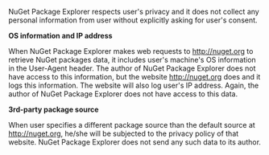 NuGet Package Explorer respects user's privacy and it does not collect any personal information from user without explicitly asking for user's consent.

**OS information and IP address**

When NuGet Package Explorer makes web requests to http://nuget.org to retrieve NuGet packages data, it includes user's machine's OS information in the User-Agent header. The author of NuGet Package Explorer does not have access to this information, but the website http://nuget.org does and it logs this information.
The website will also log user's IP address. Again, the author of NuGet Package Explorer does not have access to this data.

**3rd-party package source**

When user specifies a different package source than the default source at http://nuget.org, he/she will be subjected to the privacy policy of that website. NuGet Package Explorer does not send any such data to its author.
